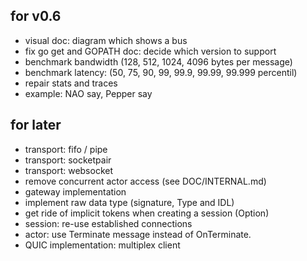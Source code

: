 for v0.6
--------

- visual doc: diagram which shows a bus
- fix go get and GOPATH doc: decide which version to support
- benchmark bandwidth (128, 512, 1024, 4096 bytes per message)
- benchmark latency: (50, 75, 90, 99, 99.9, 99.99, 99.999 percentil)
- repair stats and traces
- example: NAO say, Pepper say

for later
---------

- transport: fifo / pipe
- transport: socketpair
- transport: websocket
- remove concurrent actor access (see DOC/INTERNAL.md)
- gateway implementation
- implement raw data type (signature, Type and IDL)
- get ride of implicit tokens when creating a session (Option)
- session: re-use established connections
- actor: use Terminate message instead of OnTerminate.
- QUIC implementation: multiplex client
